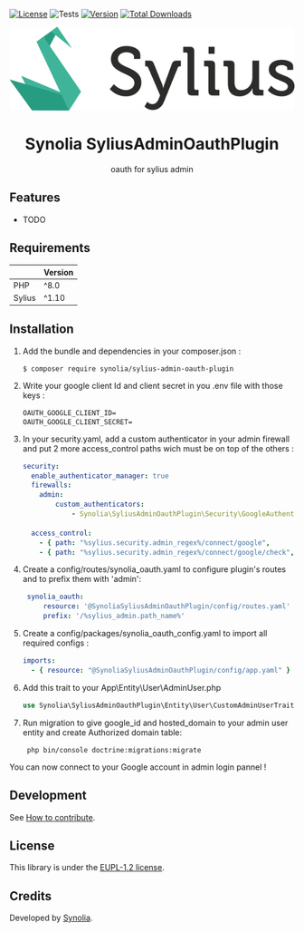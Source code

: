 [![License](https://img.shields.io/packagist/l/synolia/sylius-admin-oauth-plugin.svg)](https://github.com/synolia/SyliusAdminOauthPlugin/blob/master/LICENSE)
![Tests](https://github.com/synolia/SyliusAdminOauthPlugin/workflows/CI/badge.svg?branch=master)
[![Version](https://img.shields.io/packagist/v/synolia/sylius-admin-oauth-plugin.svg)](https://packagist.org/packages/synolia/sylius-admin-oauth-plugin)
[![Total Downloads](https://poser.pugx.org/synolia/sylius-admin-oauth-plugin/downloads)](https://packagist.org/packages/synolia/sylius-admin-oauth-plugin)

<p align="center">
    <a href="https://sylius.com" target="_blank">
        <img src="docs/sylius_logo.png" />
    </a>
</p>

<h1 align="center">Synolia SyliusAdminOauthPlugin</h1>

<p align="center">oauth for sylius admin</p>

## Features

* TODO

## Requirements

|        | Version  |
|:-------|:---------|
| PHP    | ^8.0     |
| Sylius | ^1.10    |

## Installation

1. Add the bundle and dependencies in your composer.json :
    ```shell script
    $ composer require synolia/sylius-admin-oauth-plugin
    ```
2. Write your google client Id and client secret in you .env file with those keys :
    ```dotenv script
    OAUTH_GOOGLE_CLIENT_ID=
    OAUTH_GOOGLE_CLIENT_SECRET=
    ```
3. In your security.yaml, add a custom authenticator in your admin firewall and put 2 more access_control paths wich must be on top of the others :
    ```yaml script
    security:
      enable_authenticator_manager: true
      firewalls:
        admin:
            custom_authenticators:
                - Synolia\SyliusAdminOauthPlugin\Security\GoogleAuthenticator
    
      access_control:
        - { path: "%sylius.security.admin_regex%/connect/google",       role: PUBLIC_ACCESS }
        - { path: "%sylius.security.admin_regex%/connect/google/check", role: PUBLIC_ACCESS }
    ```

4. Create a config/routes/synolia_oauth.yaml to configure plugin's routes and to prefix them with 'admin':
   ```yaml script
    synolia_oauth:
        resource: '@SynoliaSyliusAdminOauthPlugin/config/routes.yaml'
        prefix: '/%sylius_admin.path_name%'
   ```
5. Create a config/packages/synolia_oauth_config.yaml to import all required configs :
    ```yaml script
    imports:
      - { resource: "@SynoliaSyliusAdminOauthPlugin/config/app.yaml" }
    ```

6. Add this trait to your App\Entity\User\AdminUser.php
    ```php script
   use Synolia\SyliusAdminOauthPlugin\Entity\User\CustomAdminUserTrait;
   ```
7. Run migration to give google_id and hosted_domain to your admin user entity and create Authorized domain table:
   ```shell script
    php bin/console doctrine:migrations:migrate
   ```
You can now connect to your Google account in admin login pannel !

## Development

See [How to contribute](CONTRIBUTING.md).

## License

This library is under the [EUPL-1.2 license](LICENSE).

## Credits

Developed by [Synolia](https://synolia.com/).
